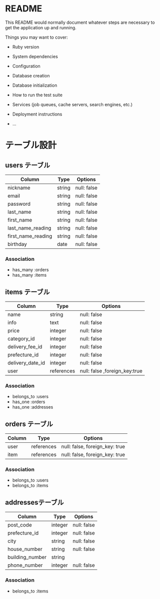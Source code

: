 # README

This README would normally document whatever steps are necessary to get the
application up and running.

Things you may want to cover:

* Ruby version

* System dependencies

* Configuration

* Database creation

* Database initialization

* How to run the test suite

* Services (job queues, cache servers, search engines, etc.)

* Deployment instructions

* ...

# テーブル設計

## users テーブル

| Column               | Type   | Options     |
| --------             | ------ | ----------- |
| nickname             | string | null: false |
| email                | string | null: false |
| password             | string | null: false |
| last_name            | string | null: false |
| first_name           | string | null: false |
| last_name_reading    | string | null: false |
| first_name_reading   | string | null: false |
| birthday             | date   | null: false |

### Association

- has_many :orders
- has_many :items


## items テーブル

| Column              | Type        | Options                       |
| --------            | ------      | ---------------               |
| name                | string      | null: false                   |
| info                | text        | null: false                   |
| price               | integer     | null: false                   |
| category_id         | integer     | null: false                   |
| delivery_fee_id     | integer     | null: false                   |
| prefecture_id       | integer     | null: false                   |
| delivery_date_id    | integer     | null: false                   |
| user                | references  | null: false ,foreign_key:true |


### Association

- belongs_to :users
- has_one    :orders
- has_one    :addresses


## orders テーブル

| Column  | Type       | Options                        |
| ------  | ---------- | ------------------------------ |
| user    | references | null: false, foreign_key: true |
| item    | references | null: false, foreign_key: true |

### Association

- belongs_to :users
- belongs_to :items


## addressesテーブル

| Column            | Type       | Options     |
| -------           | ---------- | ------------|
| post_code         | integer    | null: false |
| prefecture_id     | integer    | null: false |
| city              | string     | null: false |
| house_number      | string     | null: false |
| building_number   | string     |             |
| phone_number      | integer    | null: false |

### Association

- belongs_to :items